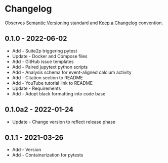 # Changelog

Observes [Semantic Versioning](https://semver.org/spec/v2.0.0.html) standard and 
[Keep a Changelog](https://keepachangelog.com/en/1.0.0/) convention.

## 0.1.0 - 2022-06-02

+ Add - Suite2p triggering pytest
+ Update - Docker and Compose files
+ Add - GitHub issue templates
+ Add - Paired jupytext python scripts
+ Add - Analysis schema for event-aligned calcium activity
+ Add - Citation section to README
+ Add - YouTube tutorial link to README
+ Update - Requirements
+ Add - Adopt black formatting into code base

## 0.1.0a2 - 2022-01-24

+ Update - Change version to reflect release phase

## 0.1.1 - 2021-03-26

+ Add - Version
+ Add - Containerization for pytests
